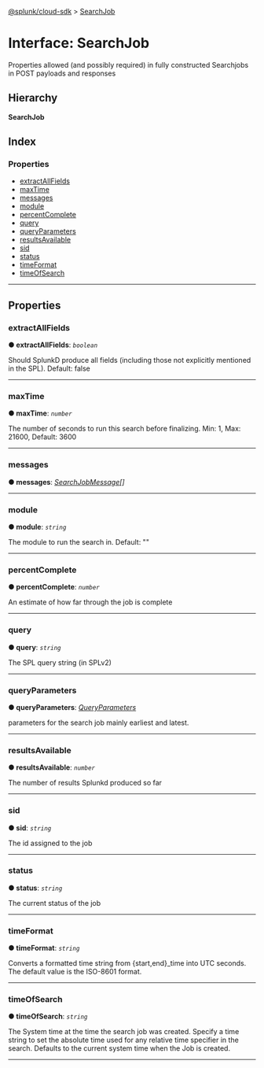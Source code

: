 [@splunk/cloud-sdk](../README.md) > [SearchJob](../interfaces/searchjob.md)

# Interface: SearchJob

Properties allowed (and possibly required) in fully constructed Searchjobs in POST payloads and responses

## Hierarchy

**SearchJob**

## Index

### Properties

* [extractAllFields](searchjob.md#extractallfields)
* [maxTime](searchjob.md#maxtime)
* [messages](searchjob.md#messages)
* [module](searchjob.md#module)
* [percentComplete](searchjob.md#percentcomplete)
* [query](searchjob.md#query)
* [queryParameters](searchjob.md#queryparameters)
* [resultsAvailable](searchjob.md#resultsavailable)
* [sid](searchjob.md#sid)
* [status](searchjob.md#status)
* [timeFormat](searchjob.md#timeformat)
* [timeOfSearch](searchjob.md#timeofsearch)

---

## Properties

<a id="extractallfields"></a>

###  extractAllFields

**● extractAllFields**: *`boolean`*

Should SplunkD produce all fields (including those not explicitly mentioned in the SPL). Default: false

___
<a id="maxtime"></a>

###  maxTime

**● maxTime**: *`number`*

The number of seconds to run this search before finalizing. Min: 1, Max: 21600, Default: 3600

___
<a id="messages"></a>

###  messages

**● messages**: *[SearchJobMessage](searchjobmessage.md)[]*

___
<a id="module"></a>

###  module

**● module**: *`string`*

The module to run the search in. Default: ""

___
<a id="percentcomplete"></a>

###  percentComplete

**● percentComplete**: *`number`*

An estimate of how far through the job is complete

___
<a id="query"></a>

###  query

**● query**: *`string`*

The SPL query string (in SPLv2)

___
<a id="queryparameters"></a>

###  queryParameters

**● queryParameters**: *[QueryParameters](queryparameters.md)*

parameters for the search job mainly earliest and latest.

___
<a id="resultsavailable"></a>

###  resultsAvailable

**● resultsAvailable**: *`number`*

The number of results Splunkd produced so far

___
<a id="sid"></a>

###  sid

**● sid**: *`string`*

The id assigned to the job

___
<a id="status"></a>

###  status

**● status**: *`string`*

The current status of the job

___
<a id="timeformat"></a>

###  timeFormat

**● timeFormat**: *`string`*

Converts a formatted time string from {start,end}_time into UTC seconds. The default value is the ISO-8601 format.

___
<a id="timeofsearch"></a>

###  timeOfSearch

**● timeOfSearch**: *`string`*

The System time at the time the search job was created. Specify a time string to set the absolute time used for any relative time specifier in the search. Defaults to the current system time when the Job is created.

___

